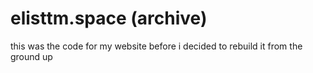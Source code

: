 # elisttm.space (archive)

this was the code for my website before i decided to rebuild it from the ground up
